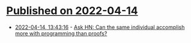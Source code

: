 # [Published on 2022-04-14](index.md)

* [2022-04-14, 13:43:16](https://news.ycombinator.com/item?id=31026865) - [Ask HN: Can the same individual accomplish more with programming than proofs?](https://news.ycombinator.com/item?id=31026865)
